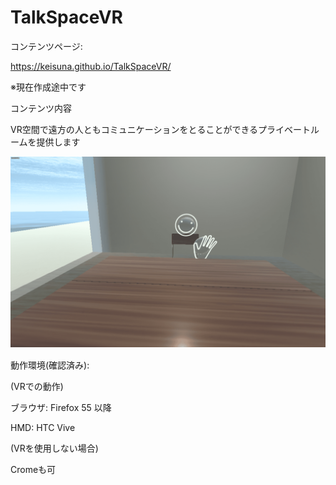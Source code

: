TalkSpaceVR
====

コンテンツページ:

 https://keisuna.github.io/TalkSpaceVR/

※現在作成途中です


コンテンツ内容

VR空間で遠方の人ともコミュニケーションをとることができるプライベートルームを提供します

![result](https://github.com/keisuna/TalkSpaceVR/blob/Movie/TalkSpaceVR.gif)
　　　

動作環境(確認済み):

(VRでの動作)

ブラウザ: Firefox 55 以降

HMD: HTC Vive

(VRを使用しない場合)

Cromeも可

　　　　　　　


